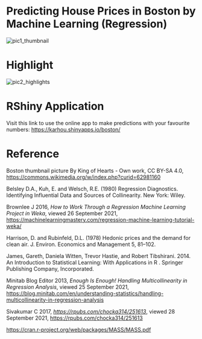 # Predicting House Prices in Boston by Machine Learning (Regression)


![pic1_thumbnail](https://user-images.githubusercontent.com/81752452/135813191-17ca905f-b30f-43eb-9e97-c7db693f52cf.png)

# Highlight

![pic2_highlights](https://user-images.githubusercontent.com/81752452/135813428-508f5535-ff87-4f4f-b35e-4459cb580b17.png)


# RShiny Application 

Visit this link to use the online app to make predictions with your favourite numbers:
https://karhou.shinyapps.io/boston/


# Reference

Boston thumbnail picture By King of Hearts - Own work, CC BY-SA 4.0, https://commons.wikimedia.org/w/index.php?curid=62981160

Belsley D.A., Kuh, E. and Welsch, R.E. (1980) Regression Diagnostics. Identifying Influential Data and Sources of Collinearity. New York: Wiley.

Brownlee J 2016, *How to Work Through a Regression Machine Learning Project in Weka*, viewed 26 September 2021, https://machinelearningmastery.com/regression-machine-learning-tutorial-weka/ 

Harrison, D. and Rubinfeld, D.L. (1978) Hedonic prices and the demand for clean air. J. Environ. Economics and Management 5, 81–102.

James, Gareth, Daniela Witten, Trevor Hastie, and Robert Tibshirani. 2014. An Introduction to Statistical Learning: With Applications in R . Springer Publishing Company, Incorporated.

Minitab Blog Editor 2013, *Enough Is Enough! Handling Multicollinearity in Regression Analysis*, viewed 25 September 2021, https://blog.minitab.com/en/understanding-statistics/handling-multicollinearity-in-regression-analysis

Sivakumar C 2017, *https://rpubs.com/chocka314/251613*, viewed 28 September 2021, https://rpubs.com/chocka314/251613

https://cran.r-project.org/web/packages/MASS/MASS.pdf
